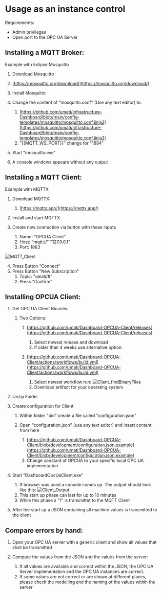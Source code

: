# Usage as an instance control

Requirements:

-   Admin privileges
-   Open port to the OPC UA Server

## Installing a MQTT Broker:

Example with Eclipse Mosquitto

1.  Download Mosquitto

2.  [https://mosquitto.org/download/](https://mosquitto.org/download/)

3.  Install Mosquitto
4.  Change the content of "mosquitto.conf" (Use any text editor) to:

	1.  [https://github.com/umati/infrastructure-Dashboard/blob/main/config-templates/mosquitto/mosquitto.conf.jinja2](https://github.com/umati/infrastructure-Dashboard/blob/main/config-templates/mosquitto/mosquitto.conf.jinja2)
	2.  "{{MQTT_WS_PORT}}" change for "1884"

5.  Start "mosquitto.exe"

6.  A console windows appears without any output

## Installing a MQTT Client:

Example with MQTTX

1.  Download MQTTX:
	1.  [https://mqttx.app/](https://mqttx.app/)

2.  Install and start MQTTX
3.  Create new connection via button with these inputs
	1.  Name: "OPCUA Client"
	2.  Host: "mqtt://" "127.0.0.1"
	3.  Port: 1883

![MQTT_Client](https://user-images.githubusercontent.com/105195460/178679858-6de3771b-7976-4d5e-ae0f-e34d25880fa1.png)

4.  Press Button "Connect"
5.  Press Button "New Subscription"
	1.  Topic: "umati/#"
	2.  Press "Confirm"

## Installing OPCUA Client:

1.  Get OPC UA Client Binaries:

	1.  Two Options:

		1.  [https://github.com/umati/Dashboard-OPCUA-Client/releases](https://github.com/umati/Dashboard-OPCUA-Client/releases)

			1.  Select newest release and download
			2.  If older than 4 weeks use alternative option:

		2.  [https://github.com/umati/Dashboard-OPCUA-Client/actions/workflows/build.yml](https://github.com/umati/Dashboard-OPCUA-Client/actions/workflows/build.yml)

			1.  Select newest workflow run:
![Client_findBinaryFiles](https://user-images.githubusercontent.com/105195460/178679784-acf99801-94e2-44e0-a0b2-0a8378ffba05.png)
			2.  Download artifact for your operating system

2.  Unzip Folder
3.  Create configuration for Client

	1.  Within folder "bin" create a file called "configuration.json"
	2.  Open "configuration.json" (use any text editor) and insert content from here

		1.  [https://github.com/umati/Dashboard-OPCUA-Client/blob/development/configuration.json.example](https://github.com/umati/Dashboard-OPCUA-Client/blob/development/configuration.json.example)
		2.  Change constant of OPCUA to your specific local OPC UA implementation

4.  Start "DashboardOpcUaClient.exe"

	1.  If browser was used a console comes up. The output should look like this:
![Client_Output](https://user-images.githubusercontent.com/105195460/178679686-8a3fc388-ef05-45cd-aeaf-da880036e526.png)
	2.  This start up phase can last for up to 10 minutes
	3.  While this phase a "1" is transmittet to the MQTT Client

5.  After the start up a JSON containing all machine values is transmitted to the client

## Compare errors by hand:

1.  Open your OPC UA server with a generic client and show all values that shall be transmitted
2.  Compare the values from the JSON and the values from the server:

	1.  If all values are available and correct within the JSON, the OPC UA Server implementation and the OPC UA instances are correct.
	2.  If some values are not correct or are shown at different places, please check the modelling and the naming of the values within the server
